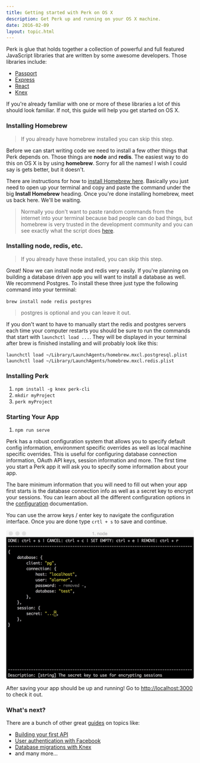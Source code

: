 ```yaml
---
title: Getting started with Perk on OS X
description: Get Perk up and running on your OS X machine.
date: 2016-02-09
layout: topic.html
---
```


Perk is glue that holds together a collection of powerful and full featured JavaScript libraries that are written by some awesome developers. Those libraries include:

* [Passport](http://passportjs.org/)
* [Express](http://expressjs.com/)
* [React](https://facebook.github.io/react/)
* [Knex](http://knexjs.org/)


If you're already familiar with one or more of these libraries a lot of this should look familiar. If not, this guide will help you get started on OS X.

### Installing Homebrew

> If you already have homebrew installed you can skip this step.

Before we can start writing code we need to install a few other things that Perk depends on. Those things are **node** and **redis**. The easiest way to do this on OS X is by using **homebrew**. Sorry for all the names! I wish I could say is gets better, but it doesn't.

There are instructions for how to [install Homebrew here](http://brew.sh/). Basically you just need to open up your terminal and copy and paste the command under the big **Install Homebrew** heading. Once you're done installing homebrew, meet us back here. We'll be waiting.

> Normally you don't want to paste random commands from the internet into your terminal because bad people can do bad things, but homebrew is very trusted in the development community and you can see exactly what the script does [here](https://github.com/Homebrew/homebrew/blob/master/share/doc/homebrew/Installation.md#installation).

### Installing node, redis, etc.

> If you already have these installed, you can skip this step.

Great! Now we can install node and redis very easily. If you're planning on building a database driven app you will want to install a database as well. We recommend Postgres. To install these three just type the following command into your terminal:

`brew install node redis postgres`

> postgres is optional and you can leave it out.

If you don't want to have to manually start the redis and postgres servers each time your computer restarts you should be sure to run the commands that start with `launchctl load ...`. They will be displayed in your terminal after brew is finished installing and will probably look like this:

```
launchctl load ~/Library/LaunchAgents/homebrew.mxcl.postgresql.plist
launchctl load ~/Library/LaunchAgents/homebrew.mxcl.redis.plist
```

### Installing Perk

1. `npm install -g knex perk-cli`
1. `mkdir myProject`
1. `perk myProject`

### Starting Your App

1. `npm run serve`

Perk has a robust configuration system that allows you to specify default config information, environment specific overrides as well as local machine specific overrides. This is useful for configuring database connection information, OAuth API keys, session information and more. The first time you start a Perk app it will ask you to specify some information about your app.

The bare minimum information that you will need to fill out when your app first starts is the database connection info as well as a secret key to encrypt your sessions. You can learn about all the different configuration options in the [configuration](/docs/configuration.html) documentation.

You can use the arrow keys / enter key to navigate the configuration interface. Once you are done type `crtl + s` to save and continue.

![config screenshot](/assets/images/guides/getting-started/config-template.jpg)

After saving your app should be up and running! Go to [http://localhost:3000](http://localhost:3000) to check it out.

### What's next?

There are a bunch of other great [guides](/guides) on topics like:

* [Building your first API](/guides/building-your-first-api.html)
* [User authentication with Facebook](/guides/user-auth-with-facebook.html)
* [Database migrations with Knex](/guides/database-migrations-with-knex.html)
* and many more...